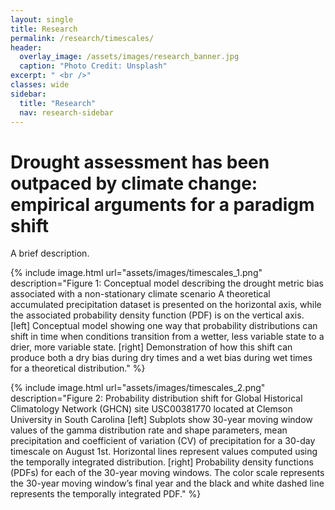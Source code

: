 ```yaml
---
layout: single
title: Research
permalink: /research/timescales/
header:
  overlay_image: /assets/images/research_banner.jpg
  caption: "Photo Credit: Unsplash"
excerpt: " <br />"
classes: wide
sidebar:
  title: "Research"
  nav: research-sidebar
---
```


# Drought assessment has been outpaced by climate change: empirical arguments for a paradigm shift
A brief description. 

{% include image.html url="assets/images/timescales_1.png" description="Figure 1: Conceptual model describing the drought metric bias associated with a non-stationary climate scenario A theoretical accumulated precipitation dataset is presented on the horizontal axis, while the associated probability density function (PDF) is on the vertical axis. [left] Conceptual model showing one way that probability distributions can shift in time when conditions transition from a wetter, less variable state to a drier, more variable state. [right] Demonstration of how this shift can produce both a dry bias during dry times and a wet bias during wet times for a theoretical distribution." %}

{% include image.html url="assets/images/timescales_2.png" description="Figure 2: Probability distribution shift for Global Historical Climatology Network (GHCN) site USC00381770 located at Clemson University in South Carolina [left] Subplots show 30-year moving window values of the gamma distribution rate and shape parameters, mean precipitation and coefficient of variation (CV) of precipitation for a 30-day timescale on August 1st. Horizontal lines represent values computed using the temporally integrated distribution. [right] Probability density functions (PDFs) for each of the 30-year moving windows. The color scale represents the 30-year moving window’s final year and the black and white dashed line represents the temporally integrated PDF." %}